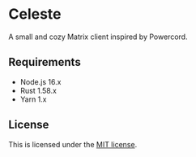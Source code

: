 # Celeste

A small and cozy Matrix client inspired by Powercord.

## Requirements

- Node.js 16.x
- Rust 1.58.x
- Yarn 1.x

## License

This is licensed under the [MIT license](LICENSE).
